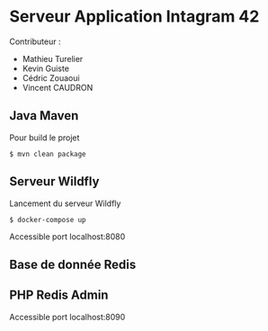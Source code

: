 # Serveur Application Intagram 42

Contributeur :
- Mathieu Turelier
- Kevin Guiste
- Cédric Zouaoui
- Vincent CAUDRON

## Java Maven

Pour build le projet
```
$ mvn clean package
```

## Serveur Wildfly

Lancement du serveur Wildfly
```
$ docker-compose up
```

Accessible port localhost:8080

## Base de donnée Redis



## PHP Redis Admin

Accessible port localhost:8090